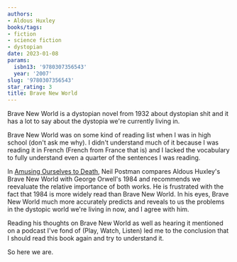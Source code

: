 ```yaml
---
authors:
- Aldous Huxley
books/tags:
- fiction
- science fiction
- dystopian
date: 2023-01-08
params:
  isbn13: '9780307356543'
  year: '2007'
slug: '9780307356543'
star_rating: 3
title: Brave New World
---
```


Brave New World is a dystopian novel from 1932 about dystopian shit and it has a lot to say about the dystopia we're currently living in.

<!--more-->

Brave New World was on some kind of reading list when I was in high school (don't ask me why). I didn't understand much of it because I was reading it in French (French from France that is) and I lacked the vocabulary to fully understand even a quarter of the sentences I was reading.

In [Amusing Ourselves to Death](/books/9780143036531/), Neil Postman compares Aldous Huxley's Brave New World with George Orwell's 1984 and recommends we reevaluate the relative importance of both works. He is frustrated with the fact that 1984 is more widely read than Brave New World. In his eyes, Brave New World much more accurately predicts and reveals to us the problems in the dystopic world we're living in now, and I agree with him.

Reading his thoughts on Brave New World as well as hearing it mentioned on a podcast I've fond of (Play, Watch, Listen) led me to the conclusion that I should read this book again and try to understand it.

So here we are.